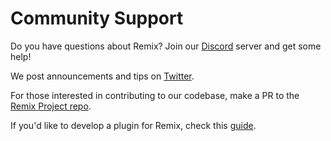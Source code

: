 Community Support
=================

Do you have questions about Remix?  Join our [Discord](https://discord.gg/nfv6ZYjAeP) server and get some help!

We post announcements and tips on [Twitter](https://twitter.com/ethereumremix).

For those interested in contributing to our codebase, make a PR to the [Remix Project repo](https://github.com/ethereum/remix-project/). 

If you'd like to develop a plugin for Remix, check this [guide](https://remix-plugins-directory.readthedocs.io/en/latest/).
